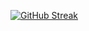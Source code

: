 [![GitHub Streak](https://streak-stats.demolab.com/?user=chaturadilan)](https://git.io/streak-stats)

